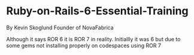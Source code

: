 # Ruby-on-Rails-6-Essential-Training
By  Kevin Skoglund Founder of NovaFabrica

Although it says ROR 6 it is ROR 7 in reality. 
Initiallly it was 6 but due to some gems not installing properly on codespaces using ROR 7
